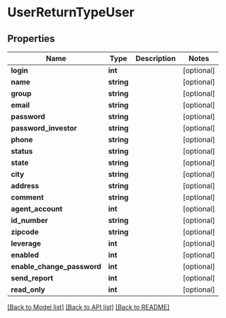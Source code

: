 # UserReturnTypeUser

## Properties
Name | Type | Description | Notes
------------ | ------------- | ------------- | -------------
**login** | **int** |  | [optional] 
**name** | **string** |  | [optional] 
**group** | **string** |  | [optional] 
**email** | **string** |  | [optional] 
**password** | **string** |  | [optional] 
**password_investor** | **string** |  | [optional] 
**phone** | **string** |  | [optional] 
**status** | **string** |  | [optional] 
**state** | **string** |  | [optional] 
**city** | **string** |  | [optional] 
**address** | **string** |  | [optional] 
**comment** | **string** |  | [optional] 
**agent_account** | **int** |  | [optional] 
**id_number** | **string** |  | [optional] 
**zipcode** | **string** |  | [optional] 
**leverage** | **int** |  | [optional] 
**enabled** | **int** |  | [optional] 
**enable_change_password** | **int** |  | [optional] 
**send_report** | **int** |  | [optional] 
**read_only** | **int** |  | [optional] 

[[Back to Model list]](../README.md#documentation-for-models) [[Back to API list]](../README.md#documentation-for-api-endpoints) [[Back to README]](../README.md)


